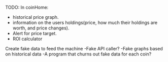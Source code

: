 TODO:
In coinHome:
- historical price graph.
- information on the users
  holdings(price, how much their holdings are worth, and price changes).
- Alert for price target.
- ROI calculator

Create fake data to feed the machine
-Fake API caller?
-Fake graphs based on historical data
-A program that churns out fake data for each coin?